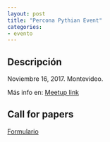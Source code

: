 ```yaml
---
layout: post
title: "Percona Pythian Event" 
categories:
- evento
---
```


## Descripción

Noviembre 16, 2017. Montevideo.

Más info en: <a href="https://www.meetup.com/The-Montevideo-MySQL-Meetup-Group/events/244513631/">Meetup link</a>


## Call for papers

<a href="https://docs.google.com/forms/d/e/1FAIpQLScRDlL4EUZnmw7rIxN82ZoZPrIatMT4-PYtJ7Msm89yK9NStg/viewform"> Formulario</a>

